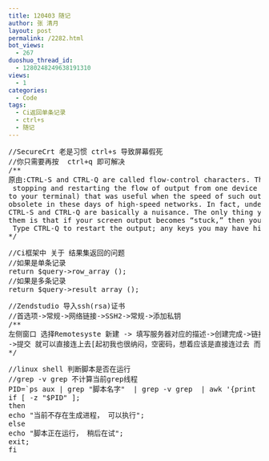 ```yaml
---
title: 120403 随记
author: 张 清月
layout: post
permalink: /2282.html
bot_views:
  - 267
duoshuo_thread_id:
  - 1280248249638191310
views:
  - 1
categories:
  - Code
tags:
  - Ci返回单条记录
  - ctrl+s
  - 随记
---
```

<pre lang="php">//SecureCrt 老是习惯 ctrl+s 导致屏幕假死
//你只需要再按  ctrl+q 即可解决
/**
原由:CTRL-S and CTRL-Q are called flow-control characters. They represent an antiquated way of
 stopping and restarting the flow of output from one device to another (e.g., from the computer 
to your terminal) that was useful when the speed of such output was low. They are rather 
obsolete in these days of high-speed networks. In fact, under the latter conditions, 
CTRL-S and CTRL-Q are basically a nuisance. The only thing you really need to know about 
them is that if your screen output becomes “stuck,” then you may have hit CTRL-S by accident.
 Type CTRL-Q to restart the output; any keys you may have hit in between will then take effect.
*/</pre>

<pre lang="php">//Ci框架中 关于 结果集返回的问题
//如果是单条记录
return $query->row_array ();
//如果是多条记录
return $query->result_array ();
</pre>

<pre lang="php">//Zendstudio 导入ssh(rsa)证书
//首选项->常规->网络链接->SSH2->常规->添加私钥
/**
左侧窗口 选择Remotesyste 新建 -> 填写服务器对应的描述->创建完成->链接  输入用户名 ->密码留空
->提交 就可以直接连上去[起初我也很纳闷，空密码，想着应该是直接连过去 而不需要输入密码]
*/
</pre>

<pre lang="php">//linux shell 判断脚本是否在运行
//grep -v grep 不计算当前grep线程
PID=`ps aux | grep "脚本名字"  | grep -v grep  | awk '{print $2}'`
if [ -z "$PID" ];
then
echo "当前不存在生成进程， 可以执行";
else
echo "脚本正在运行， 稍后在试";
exit;
fi
</pre>